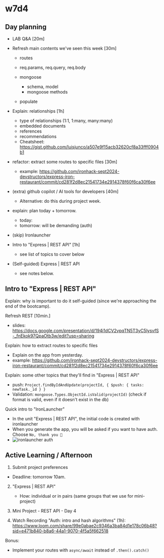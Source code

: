

# w7d4


<!-- 

@todo: create RECORDING "Auth: intro and hash algorithms"

-->


## Day planning

- LAB Q&A [20m]

- Refresh main contents we've seen this week [30m]
  - routes 
    <!-- 
      @LT: 
      - do this demo with async/await
      - can also do it on a branch
    -->
  - req.params, req.query, req.body
  - mongoose
    - schema, model
    - mongoose methods
  - populate

    <!-- alternative: provide a 30m. recording -->


- Explain: relationships [1h]
  - type of relationships (1:1, 1:many, many:many)
  - embedded documents
  - references
  - recommendations
  - Cheatsheet: https://gist.github.com/luisjunco/a507e9f15acb32620cf8a33fff0904b1


- refactor: extract some routes to specific files [30m]
  - example: https://github.com/ironhack-sept2024-devstructors/express-iron-restaurant/commit/cd281f2d8ec21541734e2914378f60f6ca30f6ee


- (extra) github copilot / AI tools for developers [40m]
  - Alternative: do this during project week.


- explain: plan today + tomorrow.
  - today:
  - tomorrow: will be demanding (auth)


- (skip) Ironlauncher
  <!-- @LT: do this w8d2 instead -->


- Intro to "Express | REST API" [1h]
  - see list of topics to cover below


- (Self-guided) Express | REST API
  - see notes below.

  

## Intro to "Express | REST API"

Explain: why is important to do it self-guided (since we're approaching the end of the bootcamp).

Refresh REST [10min.]
- slides: https://docs.google.com/presentation/d/194i1dCV2vpqTN5T3yC5lysvfS-_fnEkok97QpaOtb3w/edit?usp=sharing
<!-- note: can also this part (the unit in the students portal includes guidelines for REST) -->


Explain: how to extract routes to specific files
- Explain on the app from yesterday.
- example: https://github.com/ironhack-sept2024-devstructors/express-iron-restaurant/commit/cd281f2d8ec21541734e2914378f60f6ca30f6ee


Explain: some other topics that they'll find in "Express | REST API"
- push: `Project.findByIdAndUpdate(projectId, { $push: { tasks: newTask._id } }`
- Validation: `mongoose.Types.ObjectId.isValid(projectId)` (check if format is valid, even if it doesn't exist in the db)


Quick intro to "IronLauncher"
- In the unit "Express | REST API", the initial code is created with ironlauncher
- When you generate the app, you will be asked if you want to have auth. Choose `No, thank you 🚀`
- ![ironlauncher auth](../media/images/ironlauncher-auth.jpg)





## Active Learning / Afternoon

<!-- @LT: workload to do this 3 things (self-guided + mini-project + recording) is very reasonable, specially if we finish lectures by 1pm -->

1. Submit project preferences
  - Deadline: tomorrow 10am.

2. "Express | REST API"
    <!-- Follow the steps in this unit, starting from the section "Project Management API" -->
    - How: individual or in pairs (same groups that we use for mini-project)

3. Mini Project - REST API - Day 4


4. Watch Recording "Auth: intro and hash algorithms" (1h): https://www.loom.com/share/99e0abae2c9346a3ba84d1e178c06b48?sid=e471b840-b8a6-44a1-9070-4f5a5f662518


Bonus: 
- Implement your routes with `async/await` instead of `.then().catch()`


<!-- 
Extra bonus:
1. Research about the MVC pattern (Model-View-Controller)
2. Follow this video and apply the concept to your Express app: https://www.youtube.com/watch?v=SOLgvMxSpgA
-->

